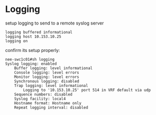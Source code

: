 # Logging


setup logging to send to a remote syslog server 

```
logging buffered informational
logging host 10.153.10.25
logging on 
```

confirm its setup properly: 

```Shell
nee-swc1c01#sh logging
Syslog logging: enabled
    Buffer logging: level informational
    Console logging: level errors
    Monitor logging: level errors
    Synchronous logging: disabled
    Trap logging: level informational
        Logging to '10.153.10.25' port 514 in VRF default via udp
    Sequence numbers: disabled
    Syslog facility: local4
    Hostname format: Hostname only
    Repeat logging interval: disabled
```
